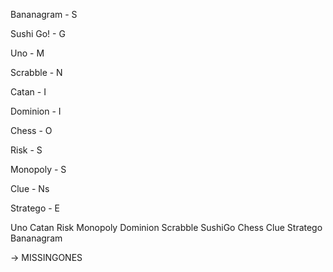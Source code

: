 Bananagram - S

Sushi Go! - G

Uno - M

Scrabble - N

Catan - I

Dominion - I

Chess - O

Risk - S

Monopoly - S

Clue - Ns

Stratego - E

Uno Catan Risk Monopoly Dominion Scrabble SushiGo Chess Clue Stratego Bananagram

-> MISSINGONES

